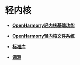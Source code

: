 # 轻内核<a name="ZH-CN_TOPIC_0000001157479401"></a>

-   **[OpenHarmony轻内核基础功能](OpenHarmony轻内核基础功能.md)**  

-   **[OpenHarmony轻内核文件系统](OpenHarmony轻内核文件系统.md)**  

-   **[标准库](标准库.md)**  

-   **[调测](调测.md)**  


